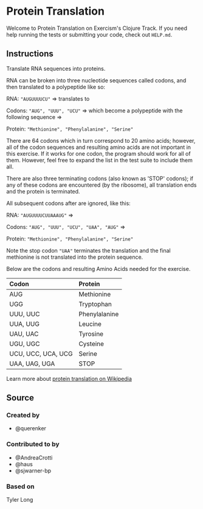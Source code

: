 # Protein Translation

Welcome to Protein Translation on Exercism's Clojure Track.
If you need help running the tests or submitting your code, check out `HELP.md`.

## Instructions

Translate RNA sequences into proteins.

RNA can be broken into three nucleotide sequences called codons, and then translated to a polypeptide like so:

RNA: `"AUGUUUUCU"` => translates to

Codons: `"AUG", "UUU", "UCU"`
=> which become a polypeptide with the following sequence =>

Protein: `"Methionine", "Phenylalanine", "Serine"`

There are 64 codons which in turn correspond to 20 amino acids; however, all of the codon sequences and resulting amino acids are not important in this exercise.  If it works for one codon, the program should work for all of them.
However, feel free to expand the list in the test suite to include them all.

There are also three terminating codons (also known as 'STOP' codons); if any of these codons are encountered (by the ribosome), all translation ends and the protein is terminated.

All subsequent codons after are ignored, like this:

RNA: `"AUGUUUUCUUAAAUG"` =>

Codons: `"AUG", "UUU", "UCU", "UAA", "AUG"` =>

Protein: `"Methionine", "Phenylalanine", "Serine"`

Note the stop codon `"UAA"` terminates the translation and the final methionine is not translated into the protein sequence.

Below are the codons and resulting Amino Acids needed for the exercise.

Codon                 | Protein
:---                  | :---
AUG                   | Methionine
UGG                   | Tryptophan
UUU, UUC              | Phenylalanine
UUA, UUG              | Leucine
UAU, UAC              | Tyrosine
UGU, UGC              | Cysteine
UCU, UCC, UCA, UCG    | Serine
UAA, UAG, UGA         | STOP

Learn more about [protein translation on Wikipedia](http://en.wikipedia.org/wiki/Translation_(biology))

## Source

### Created by

- @querenker

### Contributed to by

- @AndreaCrotti
- @haus
- @sjwarner-bp

### Based on

Tyler Long
